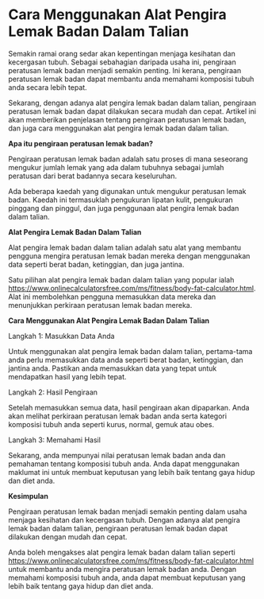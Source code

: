 Cara Menggunakan Alat Pengira Lemak Badan Dalam Talian
======================================================

Semakin ramai orang sedar akan kepentingan menjaga kesihatan dan kecergasan tubuh. Sebagai sebahagian daripada usaha ini, pengiraan peratusan lemak badan menjadi semakin penting. Ini kerana, pengiraan peratusan lemak badan dapat membantu anda memahami komposisi tubuh anda secara lebih tepat.

Sekarang, dengan adanya alat pengira lemak badan dalam talian, pengiraan peratusan lemak badan dapat dilakukan secara mudah dan cepat. Artikel ini akan memberikan penjelasan tentang pengiraan peratusan lemak badan, dan juga cara menggunakan alat pengira lemak badan dalam talian.

**Apa itu pengiraan peratusan lemak badan?**

Pengiraan peratusan lemak badan adalah satu proses di mana seseorang mengukur jumlah lemak yang ada dalam tubuhnya sebagai jumlah peratusan dari berat badannya secara keseluruhan.

Ada beberapa kaedah yang digunakan untuk mengukur peratusan lemak badan. Kaedah ini termasuklah pengukuran lipatan kulit, pengukuran pinggang dan pinggul, dan juga penggunaan alat pengira lemak badan dalam talian.

**Alat Pengira Lemak Badan Dalam Talian**

Alat pengira lemak badan dalam talian adalah satu alat yang membantu pengguna mengira peratusan lemak badan mereka dengan menggunakan data seperti berat badan, ketinggian, dan juga jantina.

Satu pilihan alat pengira lemak badan dalam talian yang popular ialah <https://www.onlinecalculatorsfree.com/ms/fitness/body-fat-calculator.html>. Alat ini membolehkan pengguna memasukkan data mereka dan menunjukkan perkiraan peratusan lemak badan mereka.

**Cara Menggunakan Alat Pengira Lemak Badan Dalam Talian**

Langkah 1: Masukkan Data Anda

Untuk menggunakan alat pengira lemak badan dalam talian, pertama-tama anda perlu memasukkan data anda seperti berat badan, ketinggian, dan jantina anda. Pastikan anda memasukkan data yang tepat untuk mendapatkan hasil yang lebih tepat.

Langkah 2: Hasil Pengiraan

Setelah memasukkan semua data, hasil pengiraan akan dipaparkan. Anda akan melihat perkiraan peratusan lemak badan anda serta kategori komposisi tubuh anda seperti kurus, normal, gemuk atau obes.

Langkah 3: Memahami Hasil

Sekarang, anda mempunyai nilai peratusan lemak badan anda dan pemahaman tentang komposisi tubuh anda. Anda dapat menggunakan maklumat ini untuk membuat keputusan yang lebih baik tentang gaya hidup dan diet anda.

**Kesimpulan**

Pengiraan peratusan lemak badan menjadi semakin penting dalam usaha menjaga kesihatan dan kecergasan tubuh. Dengan adanya alat pengira lemak badan dalam talian, pengiraan peratusan lemak badan dapat dilakukan dengan mudah dan cepat.

Anda boleh mengakses alat pengira lemak badan dalam talian seperti <https://www.onlinecalculatorsfree.com/ms/fitness/body-fat-calculator.html> untuk membantu anda mengira peratusan lemak badan anda. Dengan memahami komposisi tubuh anda, anda dapat membuat keputusan yang lebih baik tentang gaya hidup dan diet anda.